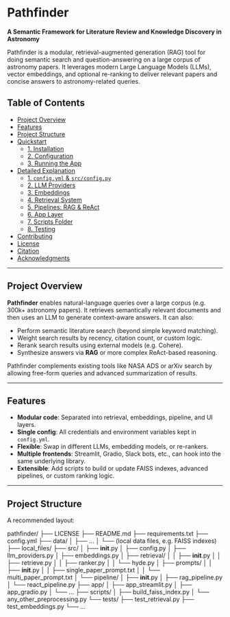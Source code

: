 # Pathfinder

**A Semantic Framework for Literature Review and Knowledge Discovery in Astronomy**

Pathfinder is a modular, retrieval-augmented generation (RAG) tool for doing semantic search and question-answering on a large corpus of astronomy papers. It leverages modern Large Language Models (LLMs), vector embeddings, and optional re-ranking to deliver relevant papers and concise answers to astronomy-related queries.

## Table of Contents

- [Project Overview](#project-overview)
- [Features](#features)
- [Project Structure](#project-structure)
- [Quickstart](#quickstart)
  - [1. Installation](#1-installation)
  - [2. Configuration](#2-configuration)
  - [3. Running the App](#3-running-the-app)
- [Detailed Explanation](#detailed-explanation)
  - [1. `config.yml` & `src/config.py`](#1-configyml--srcconfigpy)
  - [2. LLM Providers](#2-llm-providers)
  - [3. Embeddings](#3-embeddings)
  - [4. Retrieval System](#4-retrieval-system)
  - [5. Pipelines: RAG & ReAct](#5-pipelines-rag--react)
  - [6. App Layer](#6-app-layer)
  - [7. Scripts Folder](#7-scripts-folder)
  - [8. Testing](#8-testing)
- [Contributing](#contributing)
- [License](#license)
- [Citation](#citation)
- [Acknowledgments](#acknowledgments)

---

## Project Overview

**Pathfinder** enables natural-language queries over a large corpus (e.g. 300k+ astronomy papers). It retrieves semantically relevant documents and then uses an LLM to generate context-aware answers. It can also:

- Perform semantic literature search (beyond simple keyword matching).
- Weight search results by recency, citation count, or custom logic.
- Rerank search results using external models (e.g. Cohere).
- Synthesize answers via **RAG** or more complex ReAct-based reasoning.

Pathfinder complements existing tools like NASA ADS or arXiv search by allowing free-form queries and advanced summarization of results.

---

## Features

- **Modular code**: Separated into retrieval, embeddings, pipeline, and UI layers.
- **Single config**: All credentials and environment variables kept in `config.yml`.
- **Flexible**: Swap in different LLMs, embedding models, or re-rankers.
- **Multiple frontends**: Streamlit, Gradio, Slack bots, etc., can hook into the same underlying library.
- **Extensible**: Add scripts to build or update FAISS indexes, advanced pipelines, or custom ranking logic.

---

## Project Structure

A recommended layout:

pathfinder/
  ├── LICENSE
  ├── README.md
  ├── requirements.txt
  ├── config.yml
  ├── data/
  │   ├── ...
  │   └── (local data files, e.g. FAISS indexes)
  ├── local_files/
  ├── src/
  │   ├── __init__.py
  │   ├── config.py
  │   ├── llm_providers.py
  │   ├── embeddings.py
  │   ├── retrieval/
  │   │   ├── __init__.py
  │   │   ├── retrieve.py
  │   │   ├── ranker.py
  │   │   └── hyde.py
  │   ├── prompts/
  │   │   ├── __init__.py
  │   │   ├── single_paper_prompt.txt
  │   │   └── multi_paper_prompt.txt
  │   └── pipeline/
  │       ├── __init__.py
  │       ├── rag_pipeline.py
  │       └── react_pipeline.py
  ├── app/
  │   ├── app_streamlit.py
  │   ├── app_gradio.py
  │   └── ...
  ├── scripts/
  │   ├── build_faiss_index.py
  │   └── any_other_preprocessing.py
  └── tests/
      ├── test_retrieval.py
      ├── test_embeddings.py
      └── ...
